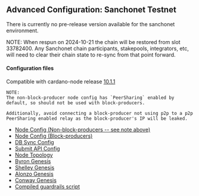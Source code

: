 ## Advanced Configuration: Sanchonet Testnet

There is currently no pre-release version available for the sanchonet environment.

NOTE: When respun on 2024-10-21 the chain will be restored from slot 33782400.
Any Sanchonet chain participants, stakepools, integrators, etc, will need to
clear their chain state to re-sync from that point forward.

#### Configuration files

Compatible with cardano-node release [10.1.1](https://github.com/IntersectMBO/cardano-node/releases/tag/10.1.1)

```
NOTE:
The non-block-producer node config has `PeerSharing` enabled by
default, so should not be used with block-producers.

Additionally, avoid connecting a block-producer not using p2p to a p2p
PeerSharing enabled relay as the block-producer's IP will be leaked.
```

- [Node Config (Non-block-producers -- see note above)](environments-pre/sanchonet/config.json)
- [Node Config (Block-producers)](environments-pre/sanchonet/config-bp.json)
- [DB Sync Config](environments-pre/sanchonet/db-sync-config.json)
- [Submit API Config](environments-pre/sanchonet/submit-api-config.json)
- [Node Topology](environments-pre/sanchonet/topology.json)
- [Byron Genesis](environments-pre/sanchonet/byron-genesis.json)
- [Shelley Genesis](environments-pre/sanchonet/shelley-genesis.json)
- [Alonzo Genesis](environments-pre/sanchonet/alonzo-genesis.json)
- [Conway Genesis](environments-pre/sanchonet/conway-genesis.json)
- [Compiled guardrails script](environments-pre/sanchonet/guardrails-script.plutus)
